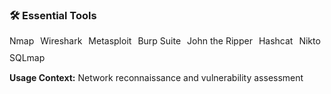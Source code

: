 <div class="tools-reference">

### 🛠️ **Essential Tools**

<div style="display: flex; flex-wrap: wrap; gap: 10px; margin: 15px 0;">
  <span class="tool-item">Nmap</span>
  <span class="tool-item">Wireshark</span>
  <span class="tool-item">Metasploit</span>
  <span class="tool-item">Burp Suite</span>
  <span class="tool-item">John the Ripper</span>
  <span class="tool-item">Hashcat</span>
  <span class="tool-item">Nikto</span>
  <span class="tool-item">SQLmap</span>
</div>

**Usage Context:** Network reconnaissance and vulnerability assessment

</div>
